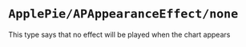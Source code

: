 # ``ApplePie/APAppearanceEffect/none``

This type says that no effect will be played when the chart appears
